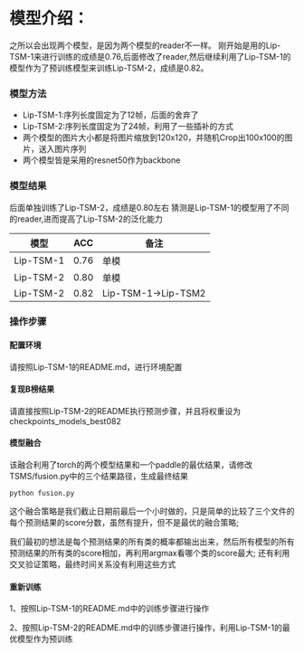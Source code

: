 # 模型介绍：

之所以会出现两个模型，是因为两个模型的reader不一样。
刚开始是用的Lip-TSM-1来进行训练的成绩是0.76,后面修改了reader,然后继续利用了Lip-TSM-1的模型作为了预训练模型来训练Lip-TSM-2，成绩是0.82。

### 模型方法

- Lip-TSM-1:序列长度固定为了12帧，后面的舍弃了
- Lip-TSM-2:序列长度固定为了24帧，利用了一些插补的方式
- 两个模型的图片大小都是将图片缩放到120x120，并随机Crop出100x100的图片，送入图片序列
- 两个模型皆是采用的resnet50作为backbone

### 模型结果

后面单独训练了Lip-TSM-2，成绩是0.80左右
猜测是Lip-TSM-1的模型用了不同的reader,进而提高了Lip-TSM-2的泛化能力

| 模型      | ACC  | 备注                |
| --------- | ---- | ------------------- |
| Lip-TSM-1 | 0.76 | 单模                |
| Lip-TSM-2 | 0.80 | 单模                |
| Lip-TSM-2 | 0.82 | Lip-TSM-1->Lip-TSM2 |

### 操作步骤

#### 配置环境

请按照Lip-TSM-1的README.md，进行环境配置

#### 复现B榜结果

请直接按照Lip-TSM-2的README执行预测步骤，并且将权重设为checkpoints_models_best082

#### 模型融合

该融合利用了torch的两个模型结果和一个paddle的最优结果，请修改TSMS/fusion.py中的三个结果路径，生成最终结果

```
python fusion.py
```

这个融合策略是我们截止日期前最后一个小时做的，只是简单的比较了三个文件的每个预测结果的score分数，虽然有提升，但不是最优的融合策略; 

我们最初的想法是每个预测结果的所有类的概率都输出出来，然后所有模型的所有预测结果的所有类的score相加，再利用argmax看哪个类的score最大; 还有利用交叉验证策略，最终时间关系没有利用这些方式

#### 重新训练

1、按照Lip-TSM-1的README.md中的训练步骤进行操作

2、按照Lip-TSM-2的README.md中的训练步骤进行操作，利用Lip-TSM-1的最优模型作为预训练